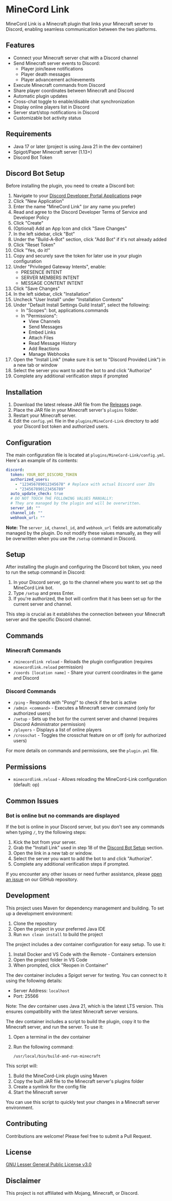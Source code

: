 # MineCord Link

MineCord Link is a Minecraft plugin that links your Minecraft server to Discord, enabling seamless communication between the two platforms.

## Features

- Connect your Minecraft server chat with a Discord channel
- Send Minecraft server events to Discord:
  - Player join/leave notifications
  - Player death messages
  - Player advancement achievements
- Execute Minecraft commands from Discord
- Share player coordinates between Minecraft and Discord
- Automatic plugin updates
- Cross-chat toggle to enable/disable chat synchronization
- Display online players list in Discord
- Server start/stop notifications in Discord
- Customizable bot activity status

## Requirements

- Java 17 or later (project is using Java 21 in the dev container)
- Spigot/Paper Minecraft server (1.13+)
- Discord Bot Token

## Discord Bot Setup

Before installing the plugin, you need to create a Discord bot:

1. Navigate to your [Discord Developer Portal Applications](https://discord.com/developers/applications) page
2. Click "New Application"
3. Enter the name "MineCord Link" (or any name you prefer)
4. Read and agree to the Discord Developer Terms of Service and Developer Policy
5. Click "Create"
6. (Optional) Add an App Icon and click "Save Changes"
7. In the left sidebar, click "Bot"
8. Under the "Build-A-Bot" section, click "Add Bot" if it's not already added
9. Click "Reset Token"
10. Click "Yes, do it!"
11. Copy and securely save the token for later use in your plugin configuration
12. Under "Privileged Gateway Intents", enable:
    - PRESENCE INTENT
    - SERVER MEMBERS INTENT
    - MESSAGE CONTENT INTENT
13. Click "Save Changes"
14. In the left sidebar, click "Installation"
15. Uncheck "User Install" under "Installation Contexts"
16. Under "Default Install Settings Guild Install", select the following:
    - In "Scopes": bot, applications.commands
    - In "Permissions":
        - View Channels
        - Send Messages
        - Embed Links
        - Attach Files
        - Read Message History
        - Add Reactions
        - Manage Webhooks
18. Open the "Install Link" (make sure it is set to "Discord Provided Link") in a new tab or window
19. Select the server you want to add the bot to and click "Authorize"
20. Complete any additional verification steps if prompted

## Installation

1. Download the latest release JAR file from the [Releases](https://github.com/TylerFlar/MineCord-Link/releases) page.
2. Place the JAR file in your Minecraft server's `plugins` folder.
3. Restart your Minecraft server.
4. Edit the `config.yml` file in the `plugins/MineCord-Link` directory to add your Discord bot token and authorized users.

## Configuration

The main configuration file is located at `plugins/MineCord-Link/config.yml`. Here's an example of its contents:

```yaml
discord:
  token: YOUR_BOT_DISCORD_TOKEN
  authorized_users:
    - "123456789012345678" # Replace with actual Discord user IDs
    - "234567890123456789"
  auto_update_check: true
  # DO NOT TOUCH THE FOLLOWING VALUES MANUALLY:
  # They are managed by the plugin and will be overwritten.
  server_id: ""
  channel_id: ""
  webhook_url: ""
```

**Note:** The `server_id`, `channel_id`, and `webhook_url` fields are automatically managed by the plugin. Do not modify these values manually, as they will be overwritten when you use the `/setup` command in Discord.

## Setup

After installing the plugin and configuring the Discord bot token, you need to run the setup command in Discord:

1. In your Discord server, go to the channel where you want to set up the MineCord Link bot.
2. Type `/setup` and press Enter.
3. If you're authorized, the bot will confirm that it has been set up for the current server and channel.

This step is crucial as it establishes the connection between your Minecraft server and the specific Discord channel.

## Commands

### Minecraft Commands
- `/minecordlink reload` - Reloads the plugin configuration (requires `minecordlink.reload` permission)
- `/coords [location name]` - Share your current coordinates in the game and Discord

### Discord Commands
- `/ping` - Responds with "Pong!" to check if the bot is active
- `/admin <command>` - Executes a Minecraft server command (only for authorized users)
- `/setup` - Sets up the bot for the current server and channel (requires Discord Administrator permission)
- `/players` - Displays a list of online players
- `/crosschat` - Toggles the crosschat feature on or off (only for authorized users)

For more details on commands and permissions, see the `plugin.yml` file.

## Permissions

- `minecordlink.reload` - Allows reloading the MineCord-Link configuration (default: op)

## Common Issues

### Bot is online but no commands are displayed

If the bot is online in your Discord server, but you don't see any commands when typing `/`, try the following steps:

1. Kick the bot from your server.
2. Grab the "Install Link" used in step 18 of the [Discord Bot Setup](#discord-bot-setup) section.
3. Open the link in a new tab or window.
4. Select the server you want to add the bot to and click "Authorize".
5. Complete any additional verification steps if prompted.

If you encounter any other issues or need further assistance, please [open an issue](https://github.com/TylerFlar/MineCord-Link/issues) on our GitHub repository.

## Development

This project uses Maven for dependency management and building. To set up a development environment:

1. Clone the repository
2. Open the project in your preferred Java IDE
3. Run `mvn clean install` to build the project

The project includes a dev container configuration for easy setup. To use it:

1. Install Docker and VS Code with the Remote - Containers extension
2. Open the project folder in VS Code
3. When prompted, click "Reopen in Container"

The dev container includes a Spigot server for testing. You can connect to it using the following details:

- Server Address: `localhost`
- Port: 25566

Note: The dev container uses Java 21, which is the latest LTS version. This ensures compatibility with the latest Minecraft server versions.

The dev container includes a script to build the plugin, copy it to the Minecraft server, and run the server. To use it:

1. Open a terminal in the dev container
2. Run the following command:

   ```
   /usr/local/bin/build-and-run-minecraft
   ```

This script will:
1. Build the MineCord-Link plugin using Maven
2. Copy the built JAR file to the Minecraft server's plugins folder
3. Create a symlink for the config file
4. Start the Minecraft server

You can use this script to quickly test your changes in a Minecraft server environment.

## Contributing

Contributions are welcome! Please feel free to submit a Pull Request.

## License

[GNU Lesser General Public License v3.0](LICENSE)

## Disclaimer

This project is not affiliated with Mojang, Minecraft, or Discord.